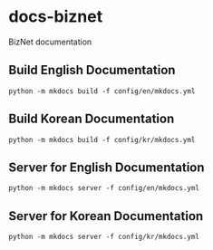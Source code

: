 # docs-biznet
BizNet documentation

## Build English Documentation
```shell
python -m mkdocs build -f config/en/mkdocs.yml
```

## Build Korean Documentation
```shell
python -m mkdocs build -f config/kr/mkdocs.yml
```

## Server for English Documentation
```shell
python -m mkdocs server -f config/en/mkdocs.yml
```

## Server for Korean Documentation
```shell
python -m mkdocs server -f config/kr/mkdocs.yml
```
